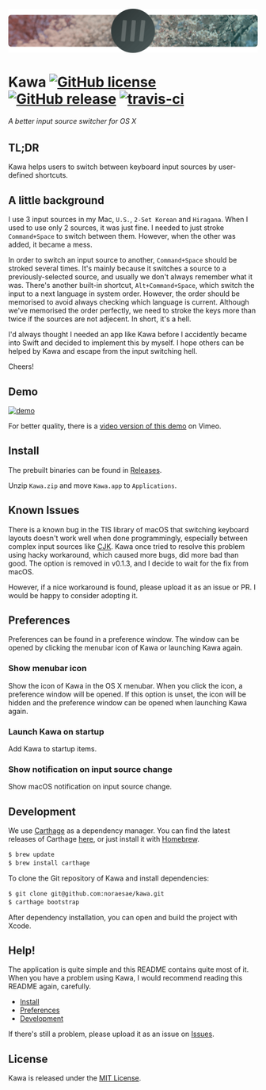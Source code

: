 ![logo](resource/png/logo.png)

# Kawa [![GitHub license](https://img.shields.io/badge/license-MIT-lightgrey.svg)](https://raw.githubusercontent.com/noraesae/kawa/master/LICENSE) [![GitHub release](https://img.shields.io/github/release/noraesae/kawa.svg)](https://github.com/noraesae/kawa/releases) [![travis-ci](https://travis-ci.org/noraesae/kawa.svg)](https://travis-ci.org/noraesae/kawa)

###### A better input source switcher for OS X

## TL;DR
Kawa helps users to switch between keyboard input sources by user-defined
shortcuts.

## A little background

I use 3 input sources in my Mac, `U.S.`, `2-Set Korean` and `Hiragana`. When
I used to use only 2 sources, it was just fine. I needed to just stroke `Command+Space`
to switch between them. However, when the other was added, it became a mess.

In order to switch an input source to another, `Command+Space` should be
stroked several times. It's mainly because it switches a source to a
previously-selected source, and usually we don't always remember what it was.
There's another built-in shortcut, `Alt+Command+Space`, which switch the input
to a next language in system order. However, the order should be memorised to
avoid always checking which language is current. Although we've memorised the
order perfectly, we need to stroke the keys more than twice if the sources
are not adjecent. In short, it's a hell.

I'd always thought I needed an app like Kawa before I accidently became into
Swift and decided to implement this by myself. I hope others can be helped
by Kawa and escape from the input switching hell.

Cheers!

## Demo

[![demo](https://cloud.githubusercontent.com/assets/1013641/9109734/d73505e4-3c72-11e5-9c71-49cdf4a484da.gif)](http://vimeo.com/135542587)

For better quality, there is a
[video version of this demo](http://vimeo.com/135542587) on Vimeo.

## Install

The prebuilt binaries can be found in [Releases](https://github.com/noraesae/kawa/releases).

Unzip `Kawa.zip` and move `Kawa.app` to `Applications`.

## Known Issues

There is a known bug in the TIS library of macOS that switching keyboard
layouts doesn't work well when done programmingly, especially between complex
input sources like [CJK](https://en.wikipedia.org/wiki/CJK_characters).
Kawa once tried to resolve this problem using hacky workaround, which caused
more bugs, did more bad than good. The option is removed in v0.1.3, and I
decide to wait for the fix from macOS.

However, if a nice workaround is found, please upload it as an issue or PR. I
would be happy to consider adopting it.

## Preferences

Preferences can be found in a preference window. The window can be opened by
clicking the menubar icon of Kawa or launching Kawa again.

### Show menubar icon

Show the icon of Kawa in the OS X menubar. When you click the icon, a
preference window will be opened. If this option is unset, the icon will be
hidden and the preference window can be opened when launching Kawa again.

### Launch Kawa on startup

Add Kawa to startup items.

### Show notification on input source change

Show macOS notification on input source change.

## Development

We use [Carthage](https://github.com/Carthage/Carthage) as a dependency manager.
You can find the latest releases of Carthage [here](https://github.com/Carthage/Carthage/releases),
or just install it with [Homebrew](http://brew.sh).

```bash
$ brew update
$ brew install carthage
```

To clone the Git repository of Kawa and install dependencies:

```bash
$ git clone git@github.com:noraesae/kawa.git
$ carthage bootstrap
```

After dependency installation, you can open and build the project with Xcode.

## Help!

The application is quite simple and this README contains quite most of it. When
you have a problem using Kawa, I would recommend reading this README again,
carefully.

* [Install](#install)
* [Preferences](#preferences)
* [Development](#development)

If there's still a problem, please upload it as an issue on
[Issues](https://github.com/noraesae/kawa/issues).

## License

Kawa is released under the [MIT License](LICENSE).
